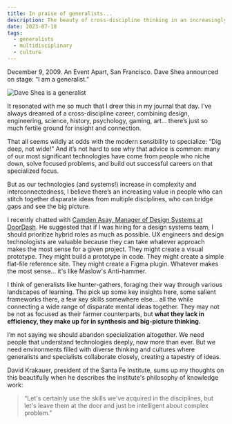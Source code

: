 ```yaml
---
title: In praise of generalists...
description: The beauty of cross-discipline thinking in an increasingly complex world.
date: 2023-07-18
tags:
  - generalists
  - multidisciplinary
  - culture
---
```

December 9, 2009.  An Event Apart, San Francisco. Dave Shea announced on stage: “I am a generalist.”

![Dave Shea is a generalist](https://practicaldesignsystems.com/assets/i/post-dave-shea-generalist.jpg)

It resonated with me so much that I drew this in my journal that day. I’ve always dreamed of a cross-discipline career, combining design, engineering, science, history, psychology, gaming, art… there’s just so much fertile ground for insight and connection.

That all seems wildly at odds with the modern sensibility to specialize: “Dig deep, not wide!” And it’s not hard to see why that advice is common: many of our most significant technologies have come from people who niche down, solve focused problems, and build out successful careers on that specialized focus.

But as our technologies (and systems!) increase in complexity and interconnectedness, I believe there’s an increasing value in people who can stitch together disparate ideas from multiple disciplines, who can bridge gaps and see the big picture.

I recently chatted with [Camden Asay, Manager of Design Systems at DoorDash](https://www.adplist.org/mentors/camden-asay). He suggested that if I was hiring for a design systems team, I should prioritize hybrid roles as much as possible. UX engineers and design technologists are valuable because they can take whatever approach makes the most sense for a given project. They might create a visual prototype. They might build a prototype in code. They might create a simple flat-file reference site. They might create a Figma plugin. Whatever makes the most sense... it's like Maslow's Anti-hammer.

I think of generalists like hunter-gathers, foraging their way through various landscapes of learning. The pick up some key insights here, some salient frameworks there, a few key skills somewhere else… all the while connecting a wide range of disparate mental ideas together. They may not be not as focused as their farmer counterparts, but **what they lack in efficiency, they make up for in synthesis and big-picture thinking.** 

I’m not saying we should abandon specialization altogether. We need people that understand technologies deeply, now more than ever. But we need environments filled with diverse thinking and cultures where generalists and specialists collaborate closely, creating a tapestry of ideas.

David Krakauer, president of the Santa Fe Institute, sums up my thoughts on this beautifully when he describes the institute's philosophy of knowledge work:

> “Let's certainly use the skills we've acquired in the disciplines, but let's leave them at the door and just be intelligent about complex problem.”